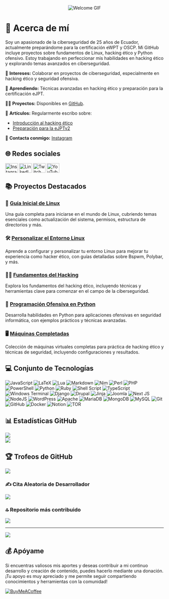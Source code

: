 <div align="center">
    <img src="https://github.com/sk8ware/sk8ware/assets/159751795/0cae9b9f-e436-477b-9d4f-ffb6523d5f61" alt="Welcome GIF">
</div>

# 💫 Acerca de mí

Soy un apasionado de la ciberseguridad de 25 años de Ecuador, actualmente preparándome para la certificación eWPT y OSCP. Mi GitHub incluye proyectos sobre fundamentos de Linux, hacking ético y Python ofensivo. Estoy trabajando en perfeccionar mis habilidades en hacking ético y explorando temas avanzados en ciberseguridad.

🔭 **Intereses:** Colaborar en proyectos de ciberseguridad, especialmente en hacking ético y seguridad ofensiva.  

🌱 **Aprendiendo:** Técnicas avanzadas en hacking ético y preparación para la certificación eJPT.  

👨‍💻 **Proyectos:** Disponibles en [GitHub](https://github.com/sk8ware).  

📝 **Artículos:** Regularmente escribo sobre:

 - [Introducción al hacking ético](https://github.com/sk8ware/Introduccion_al_hacking_etico)
 - [Preparación para la eJPTv2](https://github.com/sk8ware/Preparacion_para_la_certificacion_eJPTv2)

💬 **Contacta conmigo:** [Instagram](https://www.instagram.com/sk8ware_/)

## 🌐 Redes sociales

<p align="left">
    <a href="https://www.instagram.com/sk8ware_/" target="_blank"><img align="center" src="https://raw.githubusercontent.com/rahuldkjain/github-profile-readme-generator/master/src/images/icons/Social/instagram.svg" alt="Instagram" height="30" width="40" /></a>
    <a href="https://www.linkedin.com/in/anthony-lopez-9a35a121b" target="_blank"><img align="center" src="https://raw.githubusercontent.com/rahuldkjain/github-profile-readme-generator/master/src/images/icons/Social/linked-in-alt.svg" alt="LinkedIn" height="30" width="40" /></a>
    <a href="https://twitch.tv/sk8waree" target="_blank"><img align="center" src="https://raw.githubusercontent.com/rahuldkjain/github-profile-readme-generator/master/src/images/icons/Social/twitch.svg" alt="Twitch" height="30" width="40" /></a>
    <a href="https://www.youtube.com/channel/UCB-1FffD5F5J3yBqsR5wJvg" target="_blank"><img align="center" src="https://raw.githubusercontent.com/rahuldkjain/github-profile-readme-generator/master/src/images/icons/Social/youtube.svg" alt="YouTube" height="30" width="40" /></a>
</p>

## 📚 Proyectos Destacados

### 📘 [Guía Inicial de Linux](https://github.com/sk8ware/Guia_Inicial_De_Linux)

Una guía completa para iniciarse en el mundo de Linux, cubriendo temas esenciales como actualización del sistema, permisos, estructura de directorios y más.

### 🛠️ [Personalizar el Entorno Linux](https://github.com/sk8ware/Personalizar_el_Entorno_Linux)

Aprende a configurar y personalizar tu entorno Linux para mejorar tu experiencia como hacker ético, con guías detalladas sobre Bspwm, Polybar, y más.

### 🕵️‍♂️ [Fundamentos del Hacking](https://github.com/sk8ware/Fundamentos_del_Hacking)

Explora los fundamentos del hacking ético, incluyendo técnicas y herramientas clave para comenzar en el campo de la ciberseguridad.

### 🐍 [Programación Ofensiva en Python](https://github.com/sk8ware/Programacion_Ofensiva_en_Python)

Desarrolla habilidades en Python para aplicaciones ofensivas en seguridad informática, con ejemplos prácticos y técnicas avanzadas.

### 🖥️ [Máquinas Completadas](https://github.com/sk8ware/Maquinas_Completadas)

Colección de máquinas virtuales completas para práctica de hacking ético y técnicas de seguridad, incluyendo configuraciones y resultados.

## 💻 Conjunto de Tecnologías

![JavaScript](https://img.shields.io/badge/javascript-%23323330.svg?style=for-the-badge&logo=javascript&logoColor=%23F7DF1E) 
![LaTeX](https://img.shields.io/badge/latex-%23008080.svg?style=for-the-badge&logo=latex&logoColor=white) 
![Lua](https://img.shields.io/badge/lua-%232C2D72.svg?style=for-the-badge&logo=lua&logoColor=white) 
![Markdown](https://img.shields.io/badge/markdown-%23000000.svg?style=for-the-badge&logo=markdown&logoColor=white) 
![Nim](https://img.shields.io/badge/nim-%23FFE953.svg?style=for-the-badge&logo=nim&logoColor=white) 
![Perl](https://img.shields.io/badge/perl-%2339457E.svg?style=for-the-badge&logo=perl&logoColor=white) 
![PHP](https://img.shields.io/badge/php-%23777BB4.svg?style=for-the-badge&logo=php&logoColor=white) 
![PowerShell](https://img.shields.io/badge/PowerShell-%235391FE.svg?style=for-the-badge&logo=powershell&logoColor=white) 
![Python](https://img.shields.io/badge/python-3670A0?style=for-the-badge&logo=python&logoColor=ffdd54) 
![Ruby](https://img.shields.io/badge/ruby-%23CC342D.svg?style=for-the-badge&logo=ruby&logoColor=white) 
![Shell Script](https://img.shields.io/badge/shell_script-%23121011.svg?style=for-the-badge&logo=gnu-bash&logoColor=white) 
![TypeScript](https://img.shields.io/badge/typescript-%23007ACC.svg?style=for-the-badge&logo=typescript&logoColor=white) 
![Windows Terminal](https://img.shields.io/badge/Windows%20Terminal-%234D4D4D.svg?style=for-the-badge&logo=windows-terminal&logoColor=white) 
![Django](https://img.shields.io/badge/django-%23092E20.svg?style=for-the-badge&logo=django&logoColor=white) 
![Drupal](https://img.shields.io/badge/drupal-%230678BE.svg?style=for-the-badge&logo=drupal&logoColor=white) 
![Jinja](https://img.shields.io/badge/jinja-white.svg?style=for-the-badge&logo=jinja&logoColor=black) 
![Joomla](https://img.shields.io/badge/joomla-%235091CD.svg?style=for-the-badge&logo=joomla&logoColor=white) 
![Next JS](https://img.shields.io/badge/Next-black?style=for-the-badge&logo=next.js&logoColor=white) 
![NodeJS](https://img.shields.io/badge/node.js-6DA55F?style=for-the-badge&logo=node.js&logoColor=white) 
![WordPress](https://img.shields.io/badge/WordPress-%23117AC9.svg?style=for-the-badge&logo=WordPress&logoColor=white) 
![Apache](https://img.shields.io/badge/apache-%23D42029.svg?style=for-the-badge&logo=apache&logoColor=white) 
![MariaDB](https://img.shields.io/badge/MariaDB-003545?style=for-the-badge&logo=mariadb&logoColor=white) 
![MongoDB](https://img.shields.io/badge/MongoDB-%234ea94b.svg?style=for-the-badge&logo=mongodb&logoColor=white) 
![MySQL](https://img.shields.io/badge/mysql-4479A1.svg?style=for-the-badge&logo=mysql&logoColor=white) 
![Git](https://img.shields.io/badge/git-%23F05033.svg?style=for-the-badge&logo=git&logoColor=white) 
![GitHub](https://img.shields.io/badge/github-%23121011.svg?style=for-the-badge&logo=github&logoColor=white) 
![Docker](https://img.shields.io/badge/docker-%230db7ed.svg?style=for-the-badge&logo=docker&logoColor=white) 
![Notion](https://img.shields.io/badge/Notion-%23000000.svg?style=for-the-badge&logo=notion&logoColor=white) 
![TOR](https://img.shields.io/badge/tor-%237E4798.svg?style=for-the-badge&logo=tor-project&logoColor=white)

## 📊 Estadísticas GitHub

![](https://github-readme-stats.vercel.app/api?username=sk8ware&theme=dark&hide_border=false&include_all_commits=false&count_private=false)<br/>
![](https://github-readme-streak-stats.herokuapp.com/?user=sk8ware&theme=dark&hide_border=false)<br/>

## 🏆 Trofeos de GitHub

![](https://github-profile-trophy.vercel.app/?username=sk8ware&theme=dracula&no-frame=true&no-bg=false&margin-w=4)

### ✍️ Cita Aleatoria de Desarrollador

![](https://quotes-github-readme.vercel.app/api?type=horizontal&theme=radical)

### 🔝 Repositorio más contribuido

![](https://github-contributor-stats.vercel.app/api?username=sk8ware&limit=5&theme=dark&combine_all_yearly_contributions=true)

---

[![](https://visitcount.itsvg.in/api?id=sk8ware&icon=0&color=11)](https://visitcount.itsvg.in)

## 💰 Apóyame

Si encuentras valiosos mis aportes y deseas contribuir a mi continuo desarrollo y creación de contenido, puedes hacerlo mediante una donación. ¡Tu apoyo es muy apreciado y me permite seguir compartiendo conocimientos y herramientas con la comunidad!

[![BuyMeACoffee](https://img.shields.io/badge/Buy%20Me%20a%20Coffee-ffdd00?style=for-the-badge&logo=buy-me-a-coffee&logoColor=black)](https://buymeacoffee.com/Sk8ware)




